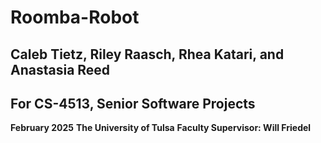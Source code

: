 # Roomba-Robot
## Caleb Tietz, Riley Raasch, Rhea Katari, and Anastasia Reed
## For CS-4513, Senior Software Projects
**February 2025**
**The University of Tulsa**
**Faculty Supervisor: Will Friedel**